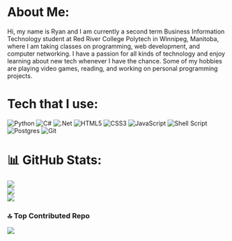# About Me:
Hi, my name is Ryan and I am currently a second term Business Information Technology student at Red River College Polytech in Winnipeg, Manitoba, where I am taking classes on programming, web development, and computer networking. I have a passion for all kinds of technology and enjoy learning about new tech whenever I have the chance. Some of my hobbies are playing video games, reading, and working on personal programming projects.

# Tech that I use:
![Python](https://img.shields.io/badge/python-3670A0?style=for-the-badge&logo=python&logoColor=ffdd54) ![C#](https://img.shields.io/badge/c%23-%23239120.svg?style=for-the-badge&logo=csharp&logoColor=white) ![.Net](https://img.shields.io/badge/.NET-5C2D91?style=for-the-badge&logo=.net&logoColor=white) ![HTML5](https://img.shields.io/badge/html5-%23E34F26.svg?style=for-the-badge&logo=html5&logoColor=white) ![CSS3](https://img.shields.io/badge/css3-%231572B6.svg?style=for-the-badge&logo=css3&logoColor=white) ![JavaScript](https://img.shields.io/badge/javascript-%23323330.svg?style=for-the-badge&logo=javascript&logoColor=%23F7DF1E) ![Shell Script](https://img.shields.io/badge/shell_script-%23121011.svg?style=for-the-badge&logo=gnu-bash&logoColor=white) ![Postgres](https://img.shields.io/badge/postgres-%23316192.svg?style=for-the-badge&logo=postgresql&logoColor=white) ![Git](https://img.shields.io/badge/git-%23F05033.svg?style=for-the-badge&logo=git&logoColor=white)
# 📊 GitHub Stats:
![](https://github-readme-stats.vercel.app/api?username=TheTurnnip&theme=monokai&hide_border=false&include_all_commits=true&count_private=true)<br/>
![](https://github-readme-streak-stats.herokuapp.com/?user=TheTurnnip&theme=monokai&hide_border=false)<br/>
![](https://github-readme-stats.vercel.app/api/top-langs/?username=TheTurnnip&theme=monokai&hide_border=false&include_all_commits=true&count_private=true&layout=compact)

### 🔝 Top Contributed Repo
![](https://github-contributor-stats.vercel.app/api?username=TheTurnnip&limit=5&theme=monokai&combine_all_yearly_contributions=true)

<!-- Proudly created with GPRM ( https://gprm.itsvg.in ) -->
